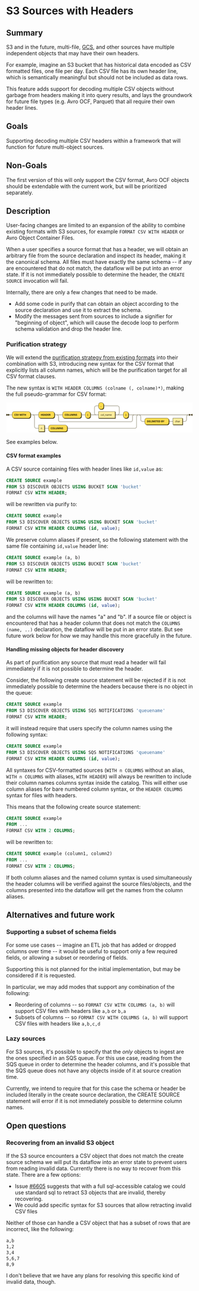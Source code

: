 # S3 Sources with Headers

## Summary

<!--
// Brief, high-level overview. A few sentences long.
// Be sure to capture the customer impact - framing this as a release note may be useful.
-->

S3 and in the future, multi-file, [GCS][], and other sources have multiple
independent objects that may have their own headers.

For example, imagine an S3 bucket that has historical data encoded as CSV
formatted files, one file per day. Each CSV file has its own header line, which
is semantically meaningful but should not be included as data rows.

This feature adds support for decoding multiple CSV objects without garbage from
headers making it into query results, and lays the groundwork for future file
types (e.g. Avro OCF, Parquet) that all require their own header lines.

[GCS]: https://cloud.google.com/storage/docs/

## Goals

<!--
// Enumerate the concrete goals that are in scope for the project.
-->

Supporting decoding multiple CSV headers within a framework that will function
for future multi-object sources.

## Non-Goals

<!--
// Enumerate potential goals that are explicitly out of scope for the project
// ie. what could we do or what do we want to do in the future - but are not doing now
-->

The first version of this will only support the CSV format, Avro OCF objects
should be extendable with the current work, but will be prioritized separately.

## Description

<!--
// Describe the approach in detail. If there is no clear frontrunner, feel free to list all approaches in alternatives.
// If applicable, be sure to call out any new testing/validation that will be required
-->

User-facing changes are limited to an expansion of the ability to combine
existing formats with S3 sources, for example `FORMAT CSV WITH HEADER` or Avro
Object Container Files.

When a user specifies a source format that has a header, we will obtain an
arbitrary file from the source declaration and inspect its header, making it the
canonical schema. All files must have exactly the same schema -- if any are
encountered that do not match, the dataflow will be put into an error state. If
it is not immediately possible to determine the header, the `CREATE SOURCE`
invocation will fail.

Internally, there are only a few changes that need to be made.

* Add some code in purify that can obtain an object according to the source
  declaration and use it to extract the schema.
* Modify the messages sent from sources to include a signifier for "beginning of
  object", which will cause the decode loop to perform schema validation and
  drop the header line.

### Purification strategy

We will extend the [purification strategy from existing formats][csv-purify]
into their combination with S3, introducing new syntax for the CSV format that
explicitly lists all column names, which will be the purification target for all
CSV format clauses.

The new syntax is `WITH HEADER COLUMNS (colname (, colname)*)`, making the full
pseudo-grammar for CSV format:

![csv-syntax](./static/csv-format-spec.svg)

See examples below.

[csv-purify]: https://github.com/MaterializeInc/materialize/blob/88cf93c3309ca62/src/sql/src/pure.rs#L480-L501

#### CSV format examples

A CSV source containing files with header lines like `id,value` as:

```sql
CREATE SOURCE example
FROM S3 DISCOVER OBJECTS USING BUCKET SCAN 'bucket'
FORMAT CSV WITH HEADER;
```

will be rewritten via purify to:

```sql
CREATE SOURCE example
FROM S3 DISCOVER OBJECTS USING USING BUCKET SCAN 'bucket'
FORMAT CSV WITH HEADER COLUMNS (id, value);
```

We preserve column aliases if present, so the following statement with the same
file containing `id,value` header line:

```sql
CREATE SOURCE example (a, b)
FROM S3 DISCOVER OBJECTS USING BUCKET SCAN 'bucket'
FORMAT CSV WITH HEADER;
```

will be rewritten to:

```sql
CREATE SOURCE example (a, b)
FROM S3 DISCOVER OBJECTS USING USING BUCKET SCAN 'bucket'
FORMAT CSV WITH HEADER COLUMNS (id, value);
```

and the columns will have the names "a" and "b". If a source file or object is
encountered that has a header column that does not match the `COLUMNS (name,
..)` declaration, the dataflow will be put in an error state. But see future
work below for how we may handle this more gracefully in the future.

#### Handling missing objects for header discovery

As part of purification any source that must read a header will fail immediately
if it is not possible to determine the header.

Consider, the following create source statement will be rejected if it is not
immediately possible to determine the headers because there is no object in the
queue:

```sql
CREATE SOURCE example
FROM S3 DISCOVER OBJECTS USING SQS NOTIFICATIONS 'queuename'
FORMAT CSV WITH HEADER;
```

it will instead require that users specify the column names using the following
syntax:

```sql
CREATE SOURCE example
FROM S3 DISCOVER OBJECTS USING SQS NOTIFICATIONS 'queuename'
FORMAT CSV WITH HEADER COLUMNS (id, value);
```

All syntaxes for CSV-formatted sources (`WITH n COLUMNS` without an alias, `WITH
n COLUMNS` with aliases, `WITH HEADER`) will always be rewritten to include
their column names columns syntax inside the catalog. This will either use
column aliases for bare numbered column syntax, or the `HEADER COLUMNS` syntax
for files with headers.

This means that the following create source statement:

```sql
CREATE SOURCE example
FROM ...
FORMAT CSV WITH 2 COLUMNS;
```

will be rewritten to:

```sql
CREATE SOURCE example (column1, column2)
FROM ...
FORMAT CSV WITH 2 COLUMNS;
```

If both column aliases and the named column syntax is used simultaneously the
header columns will be verified against the source files/objects, and the
columns presented into the dataflow will get the names from the column aliases.

## Alternatives and future work

### Supporting a subset of schema fields

For some use cases -- imagine an ETL job that has added or dropped columns over
time -- it would be useful to support only a few required fields, or allowing a
subset or reordering of fields.

Supporting this is not planned for the initial implementation, but may be
considered if it is requested.

In particular, we may add modes that support any combination of the following:

* Reordering of columns -- so `FORMAT CSV WITH COLUMNS (a, b)` will support CSV
  files with headers like `a,b` or `b,a`
* Subsets of columns -- so `FORMAT CSV WITH COLUMNS (a, b)` will support CSV
  files with headers like `a,b,c,d`

### Lazy sources

For S3 sources, it's possible to specify that the *only* objects to ingest are
the ones specified in an SQS queue. For this use case, reading from the SQS
queue in order to determine the header columns, and it's possible that the SQS
queue does not have any objects inside of it at source creation time.

Currently, we intend to require that for this case the schema or header be
included literally in the create source declaration, the CREATE SOURCE statement
will error if it is not immediately possible to determine column names.

## Open questions

### Recovering from an invalid S3 object

If the S3 source encounters a CSV object that does not match the create source
schema we will put its dataflow into an error state to prevent users from
reading invalid data. Currently there is no way to recover from this state.
There are a few options:

* Issue [#6605](https://github.com/MaterializeInc/materialize/issues/6605#issuecomment-880101445)
  suggests that with a full sql-accessible catalog we could use standard sql to
  retract S3 objects that are invalid, thereby recovering.
* We could add specific syntax for S3 sources that allow retracting invalid CSV
  files

Neither of those can handle a CSV object that has a subset of rows that are
incorrect, like the following:

```csv
a,b
1,2
3,4
5,6,7
8,9
```

I don't believe that we have any plans for resolving this specific kind of
invalid data, though.
